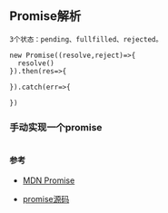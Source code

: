 ## Promise解析  

```
3个状态：pending、fullfilled、rejected。

new Promise((resolve,reject)=>{
  resolve()
}).then(res=>{

}).catch(err=>{

})
```

### 手动实现一个promise  
```

```

#### 参考  
* [MDN Promise](https://developer.mozilla.org/zh-CN/docs/Web/JavaScript/Reference/Global_Objects/Promise)  
- [promise源码](https://github.com/then/promise/blob/master/src/core.js)  